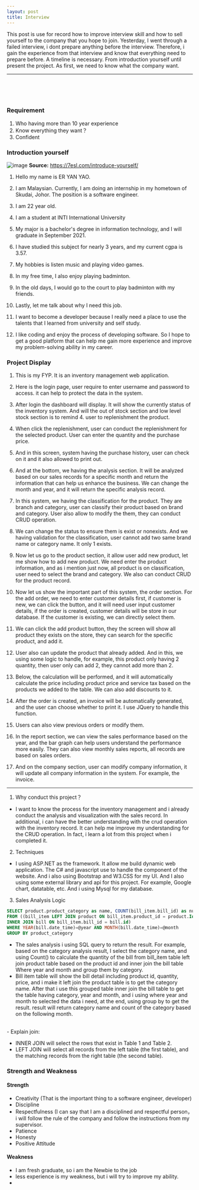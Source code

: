 ```yaml
---
layout: post
title: Interview
---
```


This post is use for record how to improve interview skill and how to sell yourself to the company that you hope to join. Yesterday, I went through a failed interview, i dont prepare anything before the interview. Therefore, i gain the experience from that interview and know that everything need to prepare before. A timeline is necessary. From introduction yourself until present the project. As first, we need to know what the company want. 

---
<br><br><br>

### Requirement
1. Who having more than 10 year experience
2. Know everything they want？
3. Confident


### Introduction yourself
![image](https://user-images.githubusercontent.com/74011230/123500709-8a4f4a00-d672-11eb-8503-c9fa7dc4f0b6.png)
**Source:** <https://7esl.com/introduce-yourself/>
<br>
1. Hello my name is ER YAN YAO.

2. I am Malaysian. Currently, I am doing an internship in my hometown of Skudai, Johor. The position is a software engineer.

3. I am 22 year old. 

4. I am a student at INTI International University 

5. My major is a bachelor's degree in information technology, and I will graduate in September 2021. 

6. I have studied this subject for nearly 3 years, and my current cgpa is 3.57.

7. My hobbies is listen music and playing video games. 

8. In my free time, I also enjoy playing badminton.

9. In the old days, I would go to the court to play badminton with my friends.

10. Lastly, let me talk about why I need this job. 

11. I want to become a developer because I really need a place to use the talents that I learned from university and self study. 

12. I like coding and enjoy the process of developing software. So I hope to get a good platform that can help me gain more experience and improve my problem-solving ability in my career.


### Project Display

1. This is my FYP. It is an inventory management web application. 
2. Here is the login page, user require to enter username and password to access. it can help to protect the data in the system.
3. After login the dashboard will display. It will show the currently status of the inventory system. And will the out of stock section and low level stock section is to remind 4. user to replenishment the product. 
5. When click the replenishment, user can conduct the replenishment for the selected product. User can enter the quantity and the purchase price. 
6. And in this screen, system having the purchase history, user can check on it and it also allowed to print out.
7. And at the bottom, we having the analysis section. It will be analyzed based on our sales records for a specific month and return the information that can help us enhance the business. We can change the month and year, and it will return the specific analysis record.
8. In this system, we having the classification for the product. They are branch and category, user can classify their product based on brand and category. User also allow to modify the them, they can conduct CRUD operation. 
9. We can change the status to ensure them is exist or nonexists. And we having validation for the classification, user cannot add two same brand name or category name. It only 1 exists.

10. Now let us go to the product section, it allow user add new product, let me show how to add new product. We need enter the product information, and as i mention just now, all product is on classification, user need to select the brand and category. We also can conduct CRUD for the product record. 

11. Now let us show the important part of this system, the order section. For the add order, we need to enter customer details first, if customer is new, we can click the button, and it will need user input customer details, if the order is created, customer details will be store in our database. If the customer is existing, we can directly select them.
12. We can click the add product button, they the screen will show all product they exists on the store, they can search for the specific product, and add it. 
13. User also can update the product that already added. And in this, we using some logic to handle, for example, this product only having 2 quantity, then user only can add 2, they cannot add more than 2. 
14. Below, the calculation will be performed, and it will automatically calculate the price including product price and service tax based on the products we added to the table. We can also add discounts to it.
15. After the order is created, an invoice will be automatically generated, and the user can choose whether to print it. I use JQuery to handle this function.
16. Users can also view previous orders or modify them.

17. In the report section, we can view the sales performance based on the year, and the bar graph can help users understand the performance more easily. They can also view monthly sales reports, all records are based on sales orders.
18. And on the company section, user can modify company information, it will update all company information in the system. For example, the invoice.

---
1. Why conduct this project？
- I want to know the process for the inventory management and i already conduct the analysis and visualization with the sales record. In additional, i can have the better understanding with the crud operation with the inventory record. It can help me improve my understanding for the CRUD operation. In fact, i learn a lot from this project when i completed it. 

2. Techniques
- I using ASP.NET as the framework. It allow me build dynamic web application. The C# and javascript use to handle the component of the website. And i also using Bootstrap and W3.CSS for my UI. And I also using some external library and api for this project. For example, Google chart, datatable, etc. And i using Mysql for my database. 

3. Sales Analysis Logic
```sql
SELECT product.product_category as name, COUNT(bill_item.bill_id) as numberOfCategory 
FROM ((bill_item LEFT JOIN product ON bill_item.product_id = product.Id) 
INNER JOIN bill ON bill_item.bill_id = bill.id)  
WHERE YEAR(bill.date_time)=@year AND MONTH(bill.date_time)=@month 
GROUP BY product_category
```
- The sales analysis i using SQL query to return the result. For example, based on the category analysis result, I select the category name, and using Count() to calculate the quantity of the bill from bill_item table left join product table based on the product id and inner join the bill table Where year and month and group them by category.
- Bill item table will show the bill detail including product id, quantity, price, and i make it left join the product table is to get the category name. After that i use this grouped table inner join the bill table to get the table having category, year and month, and i using where year and month to selected the data i need, at the end, using group by to get the result. result will return category name and count of the category based on the following month.
<br>
- Explain join:

- INNER JOIN will select the rows that exist in Table 1 and Table 2.
- LEFT JOIN will select all records from the left table (the first table), and the matching records from the right table (the second table).
### Strength and Weakness
#### Strength
- Creativity (That is the important thing to a software engineer, developer)
- Discipline 
- Respectfulness (I can say that I am a disciplined and respectful person，i will follow the rule of the company and follow the instructions from my supervisor.
- Patience
- Honesty
- Positive Attitude

#### Weakness
- I am fresh graduate, so i am the Newbie to the job
- less experience is my weakness, but i will try to improve my ability.
- 
